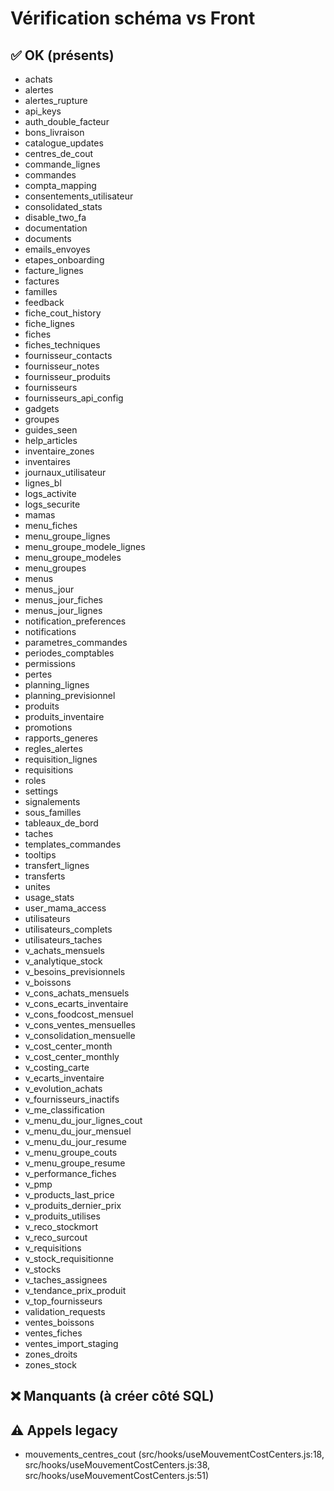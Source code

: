 # Vérification schéma vs Front

## ✅ OK (présents)
- achats
- alertes
- alertes_rupture
- api_keys
- auth_double_facteur
- bons_livraison
- catalogue_updates
- centres_de_cout
- commande_lignes
- commandes
- compta_mapping
- consentements_utilisateur
- consolidated_stats
- disable_two_fa
- documentation
- documents
- emails_envoyes
- etapes_onboarding
- facture_lignes
- factures
- familles
- feedback
- fiche_cout_history
- fiche_lignes
- fiches
- fiches_techniques
- fournisseur_contacts
- fournisseur_notes
- fournisseur_produits
- fournisseurs
- fournisseurs_api_config
- gadgets
- groupes
- guides_seen
- help_articles
- inventaire_zones
- inventaires
- journaux_utilisateur
- lignes_bl
- logs_activite
- logs_securite
- mamas
- menu_fiches
- menu_groupe_lignes
- menu_groupe_modele_lignes
- menu_groupe_modeles
- menu_groupes
- menus
- menus_jour
- menus_jour_fiches
- menus_jour_lignes
- notification_preferences
- notifications
- parametres_commandes
- periodes_comptables
- permissions
- pertes
- planning_lignes
- planning_previsionnel
- produits
- produits_inventaire
- promotions
- rapports_generes
- regles_alertes
- requisition_lignes
- requisitions
- roles
- settings
- signalements
- sous_familles
- tableaux_de_bord
- taches
- templates_commandes
- tooltips
- transfert_lignes
- transferts
- unites
- usage_stats
- user_mama_access
- utilisateurs
- utilisateurs_complets
- utilisateurs_taches
- v_achats_mensuels
- v_analytique_stock
- v_besoins_previsionnels
- v_boissons
- v_cons_achats_mensuels
- v_cons_ecarts_inventaire
- v_cons_foodcost_mensuel
- v_cons_ventes_mensuelles
- v_consolidation_mensuelle
- v_cost_center_month
- v_cost_center_monthly
- v_costing_carte
- v_ecarts_inventaire
- v_evolution_achats
- v_fournisseurs_inactifs
- v_me_classification
- v_menu_du_jour_lignes_cout
- v_menu_du_jour_mensuel
- v_menu_du_jour_resume
- v_menu_groupe_couts
- v_menu_groupe_resume
- v_performance_fiches
- v_pmp
- v_products_last_price
- v_produits_dernier_prix
- v_produits_utilises
- v_reco_stockmort
- v_reco_surcout
- v_requisitions
- v_stock_requisitionne
- v_stocks
- v_taches_assignees
- v_tendance_prix_produit
- v_top_fournisseurs
- validation_requests
- ventes_boissons
- ventes_fiches
- ventes_import_staging
- zones_droits
- zones_stock

## ❌ Manquants (à créer côté SQL)

## ⚠️ Appels legacy
- mouvements_centres_cout (src/hooks/useMouvementCostCenters.js:18, src/hooks/useMouvementCostCenters.js:38, src/hooks/useMouvementCostCenters.js:51)
